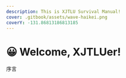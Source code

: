```yaml
---
description: This is XJTLU Survival Manual!
cover: .gitbook/assets/wave-haikei.png
coverY: -131.86813186813185
---
```


# 😀 Welcome, XJTLUer!

序言
